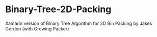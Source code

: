 # Binary-Tree-2D-Packing
Xamarin version of Binary Tree Algorithm for 2D Bin Packing by Jakes Gordon (with Growing Packer)
